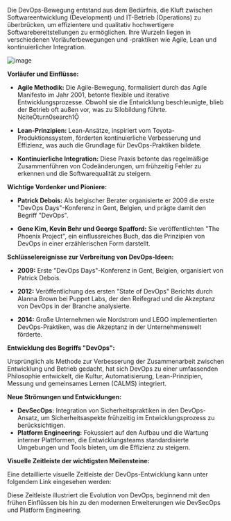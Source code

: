 Die DevOps-Bewegung entstand aus dem Bedürfnis, die Kluft zwischen Softwareentwicklung (Development) und IT-Betrieb (Operations) zu überbrücken, um effizientere und qualitativ hochwertigere Softwarebereitstellungen zu ermöglichen.
Ihre Wurzeln liegen in verschiedenen Vorläuferbewegungen und -praktiken wie Agile, Lean und kontinuierlicher Integration.

![image](https://github.com/user-attachments/assets/1158efa9-9937-424f-ba2d-a8a35108eabf)

**Vorläufer und Einflüsse:**

- **Agile Methodik:** Die Agile-Bewegung, formalisiert durch das Agile Manifesto im Jahr 2001, betonte flexible und iterative Entwicklungsprozesse. Obwohl sie die Entwicklung beschleunigte, blieb der Betrieb oft außen vor, was zu Silobildung führte. citeturn0search1

- **Lean-Prinzipien:** Lean-Ansätze, inspiriert vom Toyota-Produktionssystem, förderten kontinuierliche Verbesserung und Effizienz, was auch die Grundlage für DevOps-Praktiken bildete. 

- **Kontinuierliche Integration:** Diese Praxis betonte das regelmäßige Zusammenführen von Codeänderungen, um frühzeitig Fehler zu erkennen und die Softwarequalität zu steigern.

**Wichtige Vordenker und Pioniere:**

- **Patrick Debois:** Als belgischer Berater organisierte er 2009 die erste "DevOps Days"-Konferenz in Gent, Belgien, und prägte damit den Begriff "DevOps". 

- **Gene Kim, Kevin Behr und George Spafford:** Sie veröffentlichten "The Phoenix Project", ein einflussreiches Buch, das die Prinzipien von DevOps in einer erzählerischen Form darstellt.
  
**Schlüsselereignisse zur Verbreitung von DevOps-Ideen:**

- **2009:** Erste "DevOps Days"-Konferenz in Gent, Belgien, organisiert von Patrick Debois. 

- **2012:** Veröffentlichung des ersten "State of DevOps" Berichts durch Alanna Brown bei Puppet Labs, der den Reifegrad und die Akzeptanz von DevOps in der Branche analysierte.

- **2014:** Große Unternehmen wie Nordstrom und LEGO implementierten DevOps-Praktiken, was die Akzeptanz in der Unternehmenswelt förderte.

**Entwicklung des Begriffs "DevOps":**

Ursprünglich als Methode zur Verbesserung der Zusammenarbeit zwischen Entwicklung und Betrieb gedacht, hat sich DevOps zu einer umfassenden Philosophie entwickelt, die Kultur, Automatisierung, Lean-Prinzipien, Messung und gemeinsames Lernen (CALMS) integriert. 

**Neue Strömungen und Entwicklungen:**

- **DevSecOps:** Integration von Sicherheitspraktiken in den DevOps-Ansatz, um Sicherheitsaspekte frühzeitig im Entwicklungsprozess zu berücksichtigen.
- **Platform Engineering:** Fokussiert auf den Aufbau und die Wartung interner Plattformen, die Entwicklungsteams standardisierte Umgebungen und Tools bieten, um die Effizienz zu steigern. 

**Visuelle Zeitleiste der wichtigsten Meilensteine:**

Eine detaillierte visuelle Zeitleiste der DevOps-Entwicklung kann unter folgendem Link eingesehen werden:

Diese Zeitleiste illustriert die Evolution von DevOps, beginnend mit den frühen Einflüssen bis hin zu den modernen Erweiterungen wie DevSecOps und Platform Engineering. 
